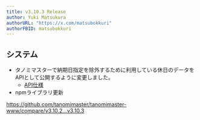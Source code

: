 ```yaml
---
title: v3.10.3 Release
author: Yuki Matsukura
authorURL: "https://x.com/matsubokkuri"
authorFBID: matsubokkuri
---
```


## システム

- タノミマスターで納期日指定を除外するために利用している休日のデータをAPIとして公開するように変更しました。
  - [API仕様](https://tanomimaster.com/docs/api#tag/Common/operation/getHolidays)
- npmライブラリ更新

https://github.com/tanomimaster/tanomimaster-www/compare/v3.10.2...v3.10.3

